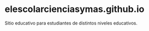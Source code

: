 # elescolarcienciasymas.github.io
Sitio educativo para estudiantes de distintos niveles educativos.
